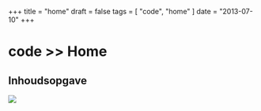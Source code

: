 +++
title = "home"
draft = false
tags = [
    "code",
    "home"
]
date = "2013-07-10"
+++
# code >> Home 

## Inhoudsopgave 

<img style='' src='/img/indexmenu>.|js navbar nocookie'>

